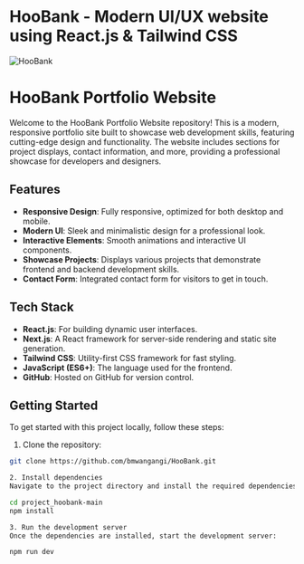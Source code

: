 # HooBank - Modern UI/UX website using React.js & Tailwind CSS

![HooBank](https://i.ibb.co/BK1Hn0x/Screenshot-2022-08-08-at-4-05-48-PM.png)
 
 # HooBank Portfolio Website

Welcome to the HooBank Portfolio Website repository! This is a modern, responsive portfolio site built to showcase web development skills, featuring cutting-edge design and functionality. The website includes sections for project displays, contact information, and more, providing a professional showcase for developers and designers.

## Features
- **Responsive Design**: Fully responsive, optimized for both desktop and mobile.
- **Modern UI**: Sleek and minimalistic design for a professional look.
- **Interactive Elements**: Smooth animations and interactive UI components.
- **Showcase Projects**: Displays various projects that demonstrate frontend and backend development skills.
- **Contact Form**: Integrated contact form for visitors to get in touch.

## Tech Stack
- **React.js**: For building dynamic user interfaces.
- **Next.js**: A React framework for server-side rendering and static site generation.
- **Tailwind CSS**: Utility-first CSS framework for fast styling.
- **JavaScript (ES6+)**: The language used for the frontend.
- **GitHub**: Hosted on GitHub for version control.

## Getting Started

To get started with this project locally, follow these steps:

1. Clone the repository:

```bash
git clone https://github.com/bmwangangi/HooBank.git

2. Install dependencies
Navigate to the project directory and install the required dependencies:

cd project_hoobank-main
npm install

3. Run the development server
Once the dependencies are installed, start the development server:

npm run dev
